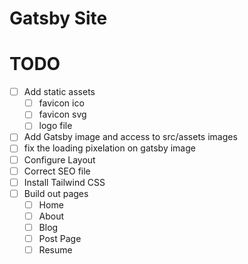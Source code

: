 # Gatsby Site

# TODO

- [ ] Add static assets
  - [ ] favicon ico
  - [ ] favicon svg
  - [ ] logo file
- [ ] Add Gatsby image and access to src/assets images
- [ ] fix the loading pixelation on gatsby image
- [ ] Configure Layout
- [ ] Correct SEO file
- [ ] Install Tailwind CSS
- [ ] Build out pages
  - [ ] Home
  - [ ] About
  - [ ] Blog
  - [ ] Post Page
  - [ ] Resume
